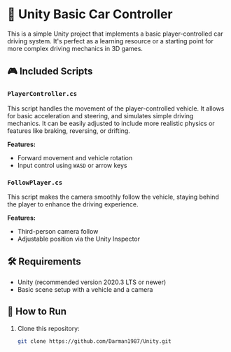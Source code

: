 # 🚗 Unity Basic Car Controller

This is a simple Unity project that implements a basic player-controlled car driving system. It's perfect as a learning resource or a starting point for more complex driving mechanics in 3D games.

## 🎮 Included Scripts

### `PlayerController.cs`

This script handles the movement of the player-controlled vehicle. It allows for basic acceleration and steering, and simulates simple driving mechanics. It can be easily adjusted to include more realistic physics or features like braking, reversing, or drifting.

**Features:**
- Forward movement and vehicle rotation
- Input control using `WASD` or arrow keys

### `FollowPlayer.cs`

This script makes the camera smoothly follow the vehicle, staying behind the player to enhance the driving experience.

**Features:**
- Third-person camera follow
- Adjustable position via the Unity Inspector

## 🛠️ Requirements

- Unity (recommended version 2020.3 LTS or newer)
- Basic scene setup with a vehicle and a camera

## 🚀 How to Run

1. Clone this repository:
   ```bash
   git clone https://github.com/Darman1987/Unity.git

